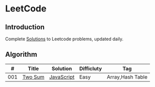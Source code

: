 # LeetCode

## Introduction

Complete [Solutions](/Solution) to Leetcode problems, updated daily.

## Algorithm
| # | Title | Solution | Difficluty | Tag |
| - | ----- | -------- | ---------- | ---
|001|[Two Sum](https://leetcode.com/problems/two-sum/)| [JavaScript](./Solution/001%20Two%20Sum)|Easy|Array,Hash Table|
